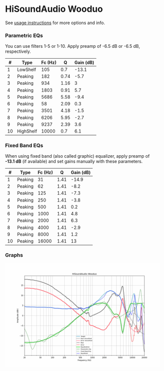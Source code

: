 # HiSoundAudio Wooduo
See [usage instructions](https://github.com/jaakkopasanen/AutoEq#usage) for more options and info.

### Parametric EQs
You can use filters 1-5 or 1-10. Apply preamp of -6.5 dB or -6.5 dB, respectively.

|   # | Type      |   Fc (Hz) |    Q |   Gain (dB) |
|-----|-----------|-----------|------|-------------|
|   1 | LowShelf  |       105 | 0.7  |       -13.1 |
|   2 | Peaking   |       182 | 0.74 |        -5.7 |
|   3 | Peaking   |       934 | 1.16 |         3   |
|   4 | Peaking   |      1803 | 0.91 |         5.7 |
|   5 | Peaking   |      5686 | 5.58 |        -9.4 |
|   6 | Peaking   |        58 | 2.09 |         0.3 |
|   7 | Peaking   |      3501 | 4.18 |        -1.5 |
|   8 | Peaking   |      6206 | 5.95 |        -2.7 |
|   9 | Peaking   |      9237 | 2.39 |         3.6 |
|  10 | HighShelf |     10000 | 0.7  |         6.1 |

### Fixed Band EQs
When using fixed band (also called graphic) equalizer, apply preamp of **-13.1 dB** (if available) and set gains manually with these parameters.

|   # | Type    |   Fc (Hz) |    Q |   Gain (dB) |
|-----|---------|-----------|------|-------------|
|   1 | Peaking |        31 | 1.41 |       -14.9 |
|   2 | Peaking |        62 | 1.41 |        -8.2 |
|   3 | Peaking |       125 | 1.41 |        -7.3 |
|   4 | Peaking |       250 | 1.41 |        -3.8 |
|   5 | Peaking |       500 | 1.41 |         0.2 |
|   6 | Peaking |      1000 | 1.41 |         4.8 |
|   7 | Peaking |      2000 | 1.41 |         6.3 |
|   8 | Peaking |      4000 | 1.41 |        -2.9 |
|   9 | Peaking |      8000 | 1.41 |         1.2 |
|  10 | Peaking |     16000 | 1.41 |        13   |

### Graphs
![](./HiSoundAudio%20Wooduo.png)

